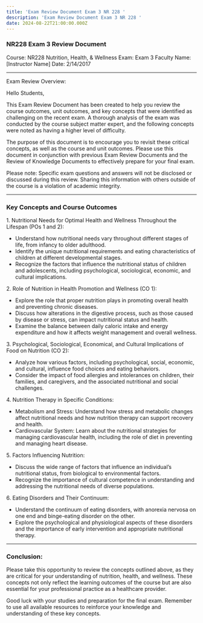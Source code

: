 ```yaml
---
title: 'Exam Review Document Exam 3 NR 228 '
description: 'Exam Review Document Exam 3 NR 228 '
date: 2024-08-22T21:00:00.000Z
---
```


### NR228 Exam 3 Review Document

Course: NR228 Nutrition, Health, & Wellness
Exam: Exam 3
Faculty Name: \[Instructor Name]
Date: 2/14/2017

***

Exam Review Overview:

Hello Students,

This Exam Review Document has been created to help you review the course outcomes, unit outcomes, and key concepts that were identified as challenging on the recent exam. A thorough analysis of the exam was conducted by the course subject matter expert, and the following concepts were noted as having a higher level of difficulty.

The purpose of this document is to encourage you to revisit these critical concepts, as well as the course and unit outcomes. Please use this document in conjunction with previous Exam Review Documents and the Review of Knowledge Documents to effectively prepare for your final exam.

Please note: Specific exam questions and answers will not be disclosed or discussed during this review. Sharing this information with others outside of the course is a violation of academic integrity.

***

### Key Concepts and Course Outcomes

1\. Nutritional Needs for Optimal Health and Wellness Throughout the Lifespan (POs 1 and 2):

* Understand how nutritional needs vary throughout different stages of life, from infancy to older adulthood.
* Identify the unique nutritional requirements and eating characteristics of children at different developmental stages.
* Recognize the factors that influence the nutritional status of children and adolescents, including psychological, sociological, economic, and cultural implications.

2\. Role of Nutrition in Health Promotion and Wellness (CO 1):

* Explore the role that proper nutrition plays in promoting overall health and preventing chronic diseases.
* Discuss how alterations in the digestive process, such as those caused by disease or stress, can impact nutritional status and health.
* Examine the balance between daily caloric intake and energy expenditure and how it affects weight management and overall wellness.

3\. Psychological, Sociological, Economical, and Cultural Implications of Food on Nutrition (CO 2):

* Analyze how various factors, including psychological, social, economic, and cultural, influence food choices and eating behaviors.
* Consider the impact of food allergies and intolerances on children, their families, and caregivers, and the associated nutritional and social challenges.

4\. Nutrition Therapy in Specific Conditions:

* Metabolism and Stress: Understand how stress and metabolic changes affect nutritional needs and how nutrition therapy can support recovery and health.
* Cardiovascular System: Learn about the nutritional strategies for managing cardiovascular health, including the role of diet in preventing and managing heart disease.

5\. Factors Influencing Nutrition:

* Discuss the wide range of factors that influence an individual’s nutritional status, from biological to environmental factors.
* Recognize the importance of cultural competence in understanding and addressing the nutritional needs of diverse populations.

6\. Eating Disorders and Their Continuum:

* Understand the continuum of eating disorders, with anorexia nervosa on one end and binge-eating disorder on the other.
* Explore the psychological and physiological aspects of these disorders and the importance of early intervention and appropriate nutritional therapy.

***

### Conclusion:

Please take this opportunity to review the concepts outlined above, as they are critical for your understanding of nutrition, health, and wellness. These concepts not only reflect the learning outcomes of the course but are also essential for your professional practice as a healthcare provider.

Good luck with your studies and preparation for the final exam. Remember to use all available resources to reinforce your knowledge and understanding of these key concepts.

